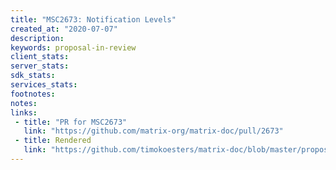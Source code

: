 ```yaml
---
title: "MSC2673: Notification Levels"
created_at: "2020-07-07"
description:
keywords: proposal-in-review
client_stats:
server_stats:
sdk_stats:
services_stats:
footnotes:
notes:
links:
 - title: "PR for MSC2673"
   link: "https://github.com/matrix-org/matrix-doc/pull/2673"
 - title: Rendered
   link: "https://github.com/timokoesters/matrix-doc/blob/master/proposals/2673-notification-levels.md"
---
```

